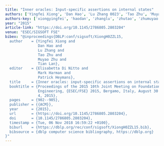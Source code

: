 ```yaml
---
title: "Inner oracles: Input-specific assertions on internal states"
authors: ['Yingfei Xiong', 'Dan Hao', 'Lu Zhang 0023', 'Tao Zhu', 'Muyao Zhu', 'Tian Lan']
authors-key: ['xiongyingfei', 'haodan', 'zhanglu', 'zhutao', 'zhumuyao', 'lantian']
year: "2015"
article-link: "https://doi.org/10.1145/2786805.2803204"
venue: "ESEC/SIGSOFT FSE"
bibex: "@inproceedings{DBLP:conf/sigsoft/XiongH0ZZL15,
  author    = {Yingfei Xiong and
               Dan Hao and
               Lu Zhang and
               Tao Zhu and
               Muyao Zhu and
               Tian Lan},
  editor    = {Elisabetta Di Nitto and
               Mark Harman and
               Patrick Heymans},
  title     = {Inner oracles: input-specific assertions on internal states},
  booktitle = {Proceedings of the 2015 10th Joint Meeting on Foundations of Software
               Engineering, {ESEC/FSE} 2015, Bergamo, Italy, August 30 - September
               4, 2015},
  pages     = {902--905},
  publisher = {{ACM}},
  year      = {2015},
  url       = {https://doi.org/10.1145/2786805.2803204},
  doi       = {10.1145/2786805.2803204},
  timestamp = {Tue, 06 Nov 2018 16:59:22 +0100},
  biburl    = {https://dblp.org/rec/conf/sigsoft/XiongH0ZZL15.bib},
  bibsource = {dblp computer science bibliography, https://dblp.org}
}"
---
```

